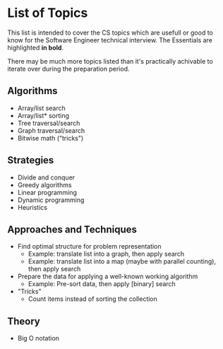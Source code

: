 # List of Topics

This list is intended to cover the CS topics which are usefull or good to know for the Software Engineer technical interview.
The Essentials are highlighted **in bold**.

There may be much more topics listed than it's practically achivable to iterate over during the preparation period.

## Algorithms

* Array/list search
* Array/list* sorting
* Tree traversal/search
* Graph traversal/search
* Bitwise math ("tricks")

## Strategies

* Divide and conquer
* Greedy algorithms
* Linear programming
* Dynamic programming
* Heuristics

## Approaches and Techniques

* Find optimal structure for problem representation
  * Example: translate list into a graph, then apply search
  * Example: translate list into a map (maybe with parallel counting), then apply search
* Prepare the data for applying a well-known working algorithm
  * Example: Pre-sort data, then apply [binary] search
* "Tricks"
  * Count items instead of sorting the collection

## Theory

* Big O notation
